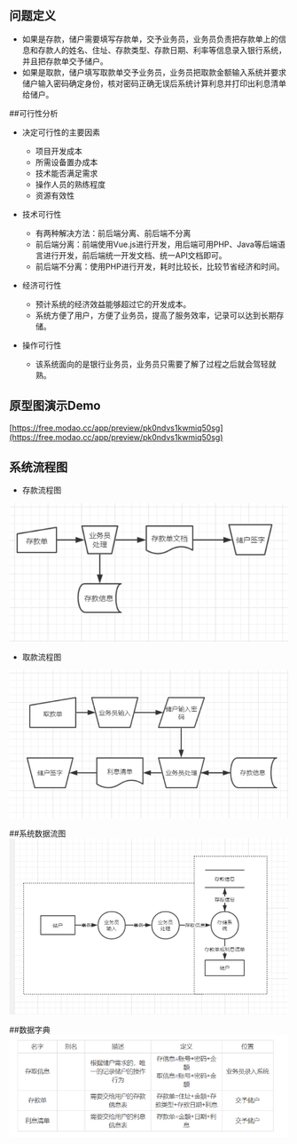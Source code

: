 ## 问题定义
* 如果是存款，储户需要填写存款单，交予业务员，业务员负责把存款单上的信息和存款人的姓名、住址、存款类型、存款日期、利率等信息录入银行系统，并且把存款单交予储户。
* 如果是取款，储户填写取款单交予业务员，业务员把取款金额输入系统并要求储户输入密码确定身份，核对密码正确无误后系统计算利息并打印出利息清单给储户。

##可行性分析
* 决定可行性的主要因素
	* 项目开发成本
	* 所需设备置办成本
	* 技术能否满足需求
	* 操作人员的熟练程度
	* 资源有效性

* 技术可行性
	* 有两种解决方法：前后端分离、前后端不分离
	* 前后端分离：前端使用Vue.js进行开发，用后端可用PHP、Java等后端语言进行开发，前后端统一开发文档、统一API文档即可。
	* 前后端不分离：使用PHP进行开发，耗时比较长，比较节省经济和时间。
* 经济可行性
	* 预计系统的经济效益能够超过它的开发成本。
	* 系统方便了用户，方便了业务员，提高了服务效率，记录可以达到长期存储。
* 操作可行性
	* 该系统面向的是银行业务员，业务员只需要了解了过程之后就会驾轻就熟。



## 原型图演示Demo
[https://free.modao.cc/app/preview/pk0ndvs1kwmiq50sg](https://free.modao.cc/app/preview/pk0ndvs1kwmiq50sg)

## 系统流程图
* 存款流程图


![avatar](./images/1.png)

* 取款流程图

![avatar](images/2.png)


##系统数据流图
![](images/3.png)

##数据字典
![](images/4.png)